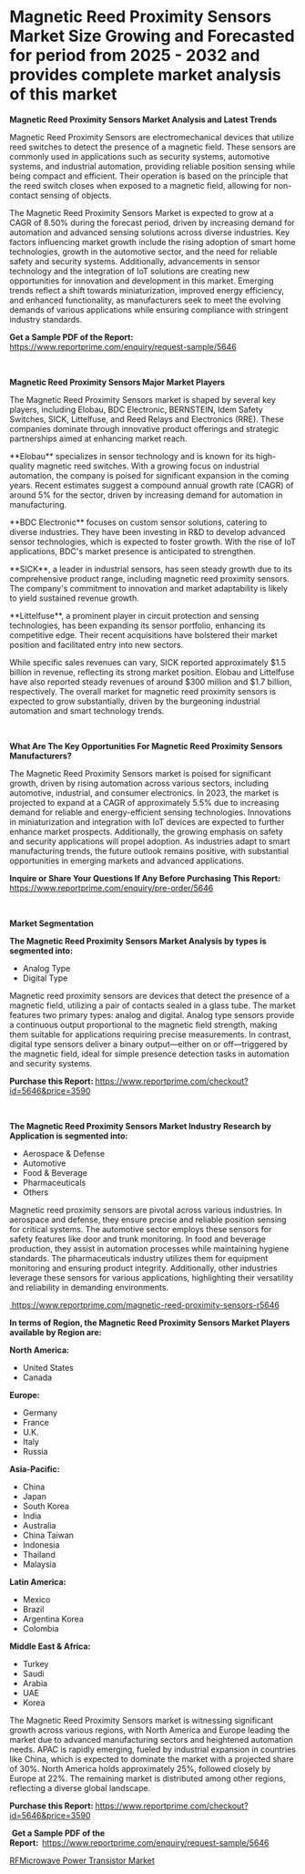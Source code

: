 <p><h1>Magnetic Reed Proximity Sensors Market Size Growing and Forecasted for period from 2025 - 2032 and provides complete market analysis of this market</h1></p><p><strong>Magnetic Reed Proximity Sensors Market Analysis and Latest Trends</strong></p>
<p><p>Magnetic Reed Proximity Sensors are electromechanical devices that utilize reed switches to detect the presence of a magnetic field. These sensors are commonly used in applications such as security systems, automotive systems, and industrial automation, providing reliable position sensing while being compact and efficient. Their operation is based on the principle that the reed switch closes when exposed to a magnetic field, allowing for non-contact sensing of objects.</p><p>The Magnetic Reed Proximity Sensors Market is expected to grow at a CAGR of 8.50% during the forecast period, driven by increasing demand for automation and advanced sensing solutions across diverse industries. Key factors influencing market growth include the rising adoption of smart home technologies, growth in the automotive sector, and the need for reliable safety and security systems. Additionally, advancements in sensor technology and the integration of IoT solutions are creating new opportunities for innovation and development in this market. Emerging trends reflect a shift towards miniaturization, improved energy efficiency, and enhanced functionality, as manufacturers seek to meet the evolving demands of various applications while ensuring compliance with stringent industry standards.</p></p>
<p><strong>Get a Sample PDF of the Report:&nbsp;</strong> <a href="https://www.reportprime.com/enquiry/request-sample/5646?utm_campaign=3110&utm_medium=2&utm_source=Github&utm_content=ia&utm_term=19032025&utm_id=magnetic-reed-proximity-sensors">https://www.reportprime.com/enquiry/request-sample/5646</a></p>
<p>&nbsp;</p>
<p><strong>Magnetic Reed Proximity Sensors Major Market Players</strong></p>
<p><p>The Magnetic Reed Proximity Sensors market is shaped by several key players, including Elobau, BDC Electronic, BERNSTEIN, Idem Safety Switches, SICK, Littelfuse, and Reed Relays and Electronics (RRE). These companies dominate through innovative product offerings and strategic partnerships aimed at enhancing market reach.</p><p>**Elobau** specializes in sensor technology and is known for its high-quality magnetic reed switches. With a growing focus on industrial automation, the company is poised for significant expansion in the coming years. Recent estimates suggest a compound annual growth rate (CAGR) of around 5% for the sector, driven by increasing demand for automation in manufacturing.</p><p>**BDC Electronic** focuses on custom sensor solutions, catering to diverse industries. They have been investing in R&D to develop advanced sensor technologies, which is expected to foster growth. With the rise of IoT applications, BDC's market presence is anticipated to strengthen.</p><p>**SICK**, a leader in industrial sensors, has seen steady growth due to its comprehensive product range, including magnetic reed proximity sensors. The company's commitment to innovation and market adaptability is likely to yield sustained revenue growth.</p><p>**Littelfuse**, a prominent player in circuit protection and sensing technologies, has been expanding its sensor portfolio, enhancing its competitive edge. Their recent acquisitions have bolstered their market position and facilitated entry into new sectors.</p><p>While specific sales revenues can vary, SICK reported approximately $1.5 billion in revenue, reflecting its strong market position. Elobau and Littelfuse have also reported steady revenues of around $300 million and $1.7 billion, respectively. The overall market for magnetic reed proximity sensors is expected to grow substantially, driven by the burgeoning industrial automation and smart technology trends.</p></p>
<p>&nbsp;</p>
<p><strong>What Are The Key Opportunities For Magnetic Reed Proximity Sensors Manufacturers?</strong></p>
<p><p>The Magnetic Reed Proximity Sensors market is poised for significant growth, driven by rising automation across various sectors, including automotive, industrial, and consumer electronics. In 2023, the market is projected to expand at a CAGR of approximately 5.5% due to increasing demand for reliable and energy-efficient sensing technologies. Innovations in miniaturization and integration with IoT devices are expected to further enhance market prospects. Additionally, the growing emphasis on safety and security applications will propel adoption. As industries adapt to smart manufacturing trends, the future outlook remains positive, with substantial opportunities in emerging markets and advanced applications.</p></p>
<p><strong>Inquire or Share Your Questions If Any Before Purchasing This Report:</strong> <a href="https://www.reportprime.com/enquiry/pre-order/5646?utm_campaign=3110&utm_medium=2&utm_source=Github&utm_content=ia&utm_term=19032025&utm_id=magnetic-reed-proximity-sensors">https://www.reportprime.com/enquiry/pre-order/5646</a></p>
<p>&nbsp;</p>
<p><strong>Market Segmentation</strong></p>
<p><strong>The Magnetic Reed Proximity Sensors Market Analysis by types is segmented into:</strong></p>
<p><ul><li>Analog Type</li><li>Digital Type</li></ul></p>
<p><p>Magnetic reed proximity sensors are devices that detect the presence of a magnetic field, utilizing a pair of contacts sealed in a glass tube. The market features two primary types: analog and digital. Analog type sensors provide a continuous output proportional to the magnetic field strength, making them suitable for applications requiring precise measurements. In contrast, digital type sensors deliver a binary output—either on or off—triggered by the magnetic field, ideal for simple presence detection tasks in automation and security systems.</p></p>
<p><strong>Purchase this Report:&nbsp;</strong><a href="https://www.reportprime.com/checkout?id=5646&price=3590&utm_campaign=3110&utm_medium=2&utm_source=Github&utm_content=ia&utm_term=19032025&utm_id=magnetic-reed-proximity-sensors">https://www.reportprime.com/checkout?id=5646&price=3590</a></p>
<p>&nbsp;</p>
<p><strong>The Magnetic Reed Proximity Sensors Market Industry Research by Application is segmented into:</strong></p>
<p><ul><li>Aerospace & Defense</li><li>Automotive</li><li>Food & Beverage</li><li>Pharmaceuticals</li><li>Others</li></ul></p>
<p><p>Magnetic reed proximity sensors are pivotal across various industries. In aerospace and defense, they ensure precise and reliable position sensing for critical systems. The automotive sector employs these sensors for safety features like door and trunk monitoring. In food and beverage production, they assist in automation processes while maintaining hygiene standards. The pharmaceuticals industry utilizes them for equipment monitoring and ensuring product integrity. Additionally, other industries leverage these sensors for various applications, highlighting their versatility and reliability in demanding environments.</p></p>
<p><a href="https://www.reportprime.com/magnetic-reed-proximity-sensors-r5646?utm_campaign=3110&utm_medium=2&utm_source=Github&utm_content=ia&utm_term=19032025&utm_id=magnetic-reed-proximity-sensors">&nbsp;https://www.reportprime.com/magnetic-reed-proximity-sensors-r5646</a></p>
<p><strong>In terms of Region, the Magnetic Reed Proximity Sensors Market Players available by Region are:</strong></p>
<p>
    <p> <strong> North America: </strong>
        <ul>
            <li>United States</li>
            <li>Canada</li>
        </ul>
        </p> 
    <p> <strong> Europe: </strong>
        <ul>
            <li>Germany</li>
            <li>France</li>
            <li>U.K.</li>
            <li>Italy</li>
            <li>Russia</li>
        </ul>
        </p> 
    <p> <strong> Asia-Pacific: </strong>
        <ul>
            <li>China</li>
            <li>Japan</li>
            <li>South Korea</li>
            <li>India</li>
            <li>Australia</li>
            <li>China Taiwan</li>
            <li>Indonesia</li>
            <li>Thailand</li>
            <li>Malaysia</li>
        </ul>
        </p> 
    <p> <strong> Latin America: </strong>
        <ul>
            <li>Mexico</li>
            <li>Brazil</li>
            <li>Argentina Korea</li>
            <li>Colombia</li>
        </ul>
        </p> 
    <p> <strong> Middle East & Africa: </strong>
        <ul>
            <li>Turkey</li>
            <li>Saudi</li>
            <li>Arabia</li>
            <li>UAE</li>
            <li>Korea</li>
        </ul>
    </p>
    </p>
<p><p>The Magnetic Reed Proximity Sensors market is witnessing significant growth across various regions, with North America and Europe leading the market due to advanced manufacturing sectors and heightened automation needs. APAC is rapidly emerging, fueled by industrial expansion in countries like China, which is expected to dominate the market with a projected share of 30%. North America holds approximately 25%, followed closely by Europe at 22%. The remaining market is distributed among other regions, reflecting a diverse global landscape.</p></p>
<p><strong>Purchase this Report: </strong><a href="https://www.reportprime.com/checkout?id=5646&price=3590&utm_campaign=3110&utm_medium=2&utm_source=Github&utm_content=ia&utm_term=19032025&utm_id=magnetic-reed-proximity-sensors">https://www.reportprime.com/checkout?id=5646&price=3590</a></p>
<p>&nbsp;<strong>Get a Sample PDF of the Report:&nbsp;&nbsp;</strong><a href="https://www.reportprime.com/enquiry/request-sample/5646?utm_campaign=3110&utm_medium=2&utm_source=Github&utm_content=ia&utm_term=19032025&utm_id=magnetic-reed-proximity-sensors">https://www.reportprime.com/enquiry/request-sample/5646</a></p>
<p><strong></strong></p>
<p><p><a href="https://github.com/doljanzwald/Market-Research-Report-List-1/blob/main/rfmicrowave-power-transistor-market.md?utm_campaign=3110&utm_medium=2&utm_source=Github&utm_content=ia&utm_term=19032025&utm_id=magnetic-reed-proximity-sensors">RFMicrowave Power Transistor Market</a></p></p>